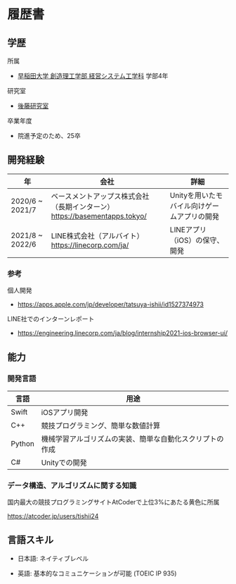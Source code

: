 # 履歴書

## 学歴 

所属

- [早稲田大学 創造理工学部 経営システム工学科](http://www.mgmt.waseda.ac.jp/) 学部4年

研究室

- [後藤研究室](http://www.it.mgmt.waseda.ac.jp/index.html)

卒業年度

- 院進予定のため、25卒

## 開発経験

| 年 | 会社 | 詳細 |
| --- | ---- | ---- |
| 2020/6 ~ 2021/7 | ベースメントアップス株式会社（長期インターン）　<br> https://basementapps.tokyo/ | Unityを用いたモバイル向けゲームアプリの開発 |
| 2021/8 ~ 2022/6 | LINE株式会社（アルバイト）　<br> https://linecorp.com/ja/ | LINEアプリ（iOS）の保守、開発 |

### 参考

個人開発
- https://apps.apple.com/jp/developer/tatsuya-ishii/id1527374973

LINE社でのインターンレポート
- https://engineering.linecorp.com/ja/blog/internship2021-ios-browser-ui/

## 能力

### 開発言語

| 言語 | 用途 |
| --- | ---- |
| Swift | iOSアプリ開発 |
| C++ | 競技プログラミング、簡単な数値計算 |
| Python | 機械学習アルゴリズムの実装、簡単な自動化スクリプトの作成 |
| C# | Unityでの開発 |

### データ構造、アルゴリズムに関する知識

国内最大の競技プログラミングサイトAtCoderで上位3%にあたる黄色に所属

https://atcoder.jp/users/tishii24

## 言語スキル

- 日本語: ネイティブレベル

- 英語: 基本的なコミュニケーションが可能 (TOEIC IP 935)
